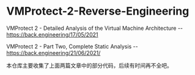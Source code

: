 # VMProtect-2-Reverse-Engineering

VMProtect 2 - Detailed Analysis of the Virtual Machine Architecture -- https://back.engineering/17/05/2021

VMProtect 2 - Part Two, Complete Static Analysis -- https://back.engineering/21/06/2021/

本仓库主要收集了上面两篇文章中的部分代码，后续有时间再不全吧。